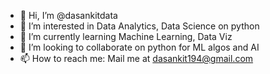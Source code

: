 - 👋 Hi, I’m @dasankitdata
- 👀 I’m interested in Data Analytics, Data Science on python
- 🌱 I’m currently learning Machine Learning, Data Viz
- 💞️ I’m looking to collaborate on python for ML algos and AI
- 📫 How to reach me: Mail me at dasankit194@gmail.com

<!---
dasankitdata/dasankitdata is a ✨ special ✨ repository because its `README.md` (this file) appears on your GitHub profile.
You can click the Preview link to take a look at your changes.
--->
